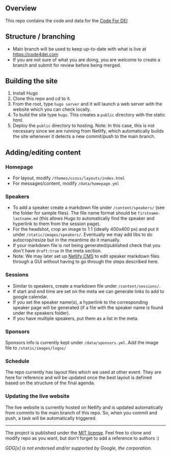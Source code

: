 ## Overview

This repo contains the code and data for the [Code For DEI](https://code4dei.com) 

## Structure / branching
* Main branch will be used to keep up-to-date with what is live at https://code4dei.com
* If you are not sure of what you are doing, you are welcome to create a branch and submit for review before being merged.
  
## Building the site
1. Install Hugo
2. Clone this repo and cd to it.
3. From the root, type `hugo server` and it will launch a web server with the website which you can check locally.
4. To build the site type `hugo`. This creates a `public` directory with the static html.  
5. Deploy the `public` directory to hosting. Note: In this case, this is not necessary since we are running from Netlify, which automatically builds the site whenever it detects a new commit/push to the main branch.

## Adding/editing content

### Homepage
* For layout, modify `/themes/ccoss/layouts/index.html`
* For messages/content, modify `/data/homepage.yml`

### Speakers
* To add a speaker create a markdown file under `/content/speakers/` (see the folder for sample files). The file name format should be `firstname-lastname.md` (this allows Hugo to automatically find the speaker and hyperlink to them from the session page). 
* For the headshot, crop an image to 1:1 (ideally 400x400 px) and put it under `/static/images/speakers/`. Eventually we may add libs to do autocrop/resize but in the meantime do it manually. 
* If your markdown file is not being generated/published check that you don't have `draft:true` in the meta section.
* Note: We may later set up [Netlify CMS](https://www.netlifycms.org/) to edit speaker markdown files through a GUI without having to go through the steps described here.

### Sessions
* Similar to speakers, create a markdown file under `/content/sessions/`. 
* If start and end time are set on the meta we can generate links to add to google calendar. 
* If you set the speaker name(s), a hyperlink to the corresponding speaker page will be generated (if a file with the speaker name is found under the speakers folder).
* If you have multiple speakers, put them as a list in the meta.

### Sponsors
Sponsors info is currently kept under `/data/sponsors.yml`. Add the image file to `/static/images/logos/`

### Schedule
The repo currently has layout files which we used at other event. They are here for reference and will be updated once the best layout is defined based on the structure of the final agenda.

### Updating the live website
The live website is currently hosted on Netlify and is updated automatically from commits to the main branch of this repo. So, when you commit and push, a task will be automatically triggered.

-----

The project is published under the [MIT license](/LICENSE.md).
Feel free to clone and modify repo as you want, but don't forget to add a reference to authors :)

_GDG[x] is not endorsed and/or supported by Google, the corporation._
